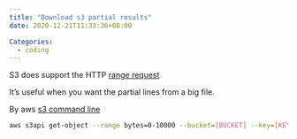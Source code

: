 ```yaml
---
title: "Download s3 partial results"
date: 2020-12-21T11:33:36+08:00

Categories:
  - coding
---
```


S3 does support the HTTP [range request](https://developer.mozilla.org/en-US/docs/Web/HTTP/Range_requests)

It’s useful when you want the partial lines from a big file.

By aws [s3 command line](https://docs.aws.amazon.com/cli/latest/reference/s3api/get-object.html)

```sh
aws s3api get-object --range bytes=0-10000 --bucket=[BUCKET] --key=[KEY] partial_results
```
